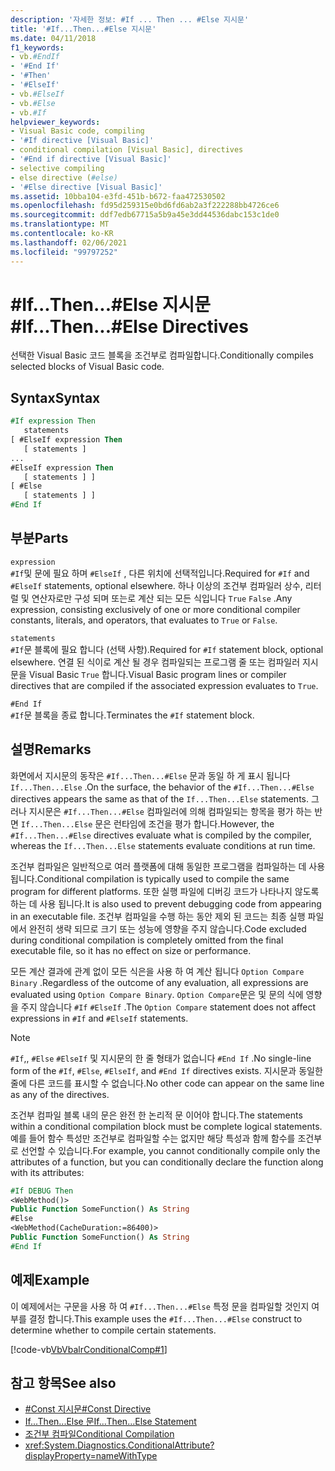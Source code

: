 ```yaml
---
description: '자세한 정보: #If ... Then ... #Else 지시문'
title: '#If...Then...#Else 지시문'
ms.date: 04/11/2018
f1_keywords:
- vb.#EndIf
- '#End If'
- '#Then'
- '#ElseIf'
- vb.#ElseIf
- vb.#Else
- vb.#If
helpviewer_keywords:
- Visual Basic code, compiling
- '#If directive [Visual Basic]'
- conditional compilation [Visual Basic], directives
- '#End if directive [Visual Basic]'
- selective compiling
- else directive (#else)
- '#Else directive [Visual Basic]'
ms.assetid: 10bba104-e3fd-451b-b672-faa472530502
ms.openlocfilehash: fd95d259315e0bd6fd6ab2a3f222288bb4726ce6
ms.sourcegitcommit: ddf7edb67715a5b9a45e3dd44536dabc153c1de0
ms.translationtype: MT
ms.contentlocale: ko-KR
ms.lasthandoff: 02/06/2021
ms.locfileid: "99797252"
---
```

# <a name="ifthenelse-directives"></a><span data-ttu-id="0d65a-103">#If...Then...#Else 지시문</span><span class="sxs-lookup"><span data-stu-id="0d65a-103">#If...Then...#Else Directives</span></span>

<span data-ttu-id="0d65a-104">선택한 Visual Basic 코드 블록을 조건부로 컴파일합니다.</span><span class="sxs-lookup"><span data-stu-id="0d65a-104">Conditionally compiles selected blocks of Visual Basic code.</span></span>

## <a name="syntax"></a><span data-ttu-id="0d65a-105">Syntax</span><span class="sxs-lookup"><span data-stu-id="0d65a-105">Syntax</span></span>

```vb
#If expression Then
   statements
[ #ElseIf expression Then
   [ statements ]
...
#ElseIf expression Then
   [ statements ] ]
[ #Else
   [ statements ] ]
#End If
```

## <a name="parts"></a><span data-ttu-id="0d65a-106">부분</span><span class="sxs-lookup"><span data-stu-id="0d65a-106">Parts</span></span>

`expression`  
<span data-ttu-id="0d65a-107">`#If`및 문에 필요 하며 `#ElseIf` , 다른 위치에 선택적입니다.</span><span class="sxs-lookup"><span data-stu-id="0d65a-107">Required for `#If` and `#ElseIf` statements, optional elsewhere.</span></span> <span data-ttu-id="0d65a-108">하나 이상의 조건부 컴파일러 상수, 리터럴 및 연산자로만 구성 되며 또는로 계산 되는 모든 식입니다 `True` `False` .</span><span class="sxs-lookup"><span data-stu-id="0d65a-108">Any expression, consisting exclusively of one or more conditional compiler constants, literals, and operators, that evaluates to `True` or `False`.</span></span>

`statements`  
<span data-ttu-id="0d65a-109">`#If`문 블록에 필요 합니다 (선택 사항).</span><span class="sxs-lookup"><span data-stu-id="0d65a-109">Required for `#If` statement block, optional elsewhere.</span></span> <span data-ttu-id="0d65a-110">연결 된 식이로 계산 될 경우 컴파일되는 프로그램 줄 또는 컴파일러 지시문을 Visual Basic `True` 합니다.</span><span class="sxs-lookup"><span data-stu-id="0d65a-110">Visual Basic program lines or compiler directives that are compiled if the associated expression evaluates to `True`.</span></span>

`#End If`  
<span data-ttu-id="0d65a-111">`#If`문 블록을 종료 합니다.</span><span class="sxs-lookup"><span data-stu-id="0d65a-111">Terminates the `#If` statement block.</span></span>

## <a name="remarks"></a><span data-ttu-id="0d65a-112">설명</span><span class="sxs-lookup"><span data-stu-id="0d65a-112">Remarks</span></span>

<span data-ttu-id="0d65a-113">화면에서 지시문의 동작은 `#If...Then...#Else` 문과 동일 하 게 표시 됩니다 `If...Then...Else` .</span><span class="sxs-lookup"><span data-stu-id="0d65a-113">On the surface, the behavior of the `#If...Then...#Else` directives appears the same as that of the `If...Then...Else` statements.</span></span> <span data-ttu-id="0d65a-114">그러나 지시문은 `#If...Then...#Else` 컴파일러에 의해 컴파일되는 항목을 평가 하는 반면 `If...Then...Else` 문은 런타임에 조건을 평가 합니다.</span><span class="sxs-lookup"><span data-stu-id="0d65a-114">However, the `#If...Then...#Else` directives evaluate what is compiled by the compiler, whereas the `If...Then...Else` statements evaluate conditions at run time.</span></span>

<span data-ttu-id="0d65a-115">조건부 컴파일은 일반적으로 여러 플랫폼에 대해 동일한 프로그램을 컴파일하는 데 사용 됩니다.</span><span class="sxs-lookup"><span data-stu-id="0d65a-115">Conditional compilation is typically used to compile the same program for different platforms.</span></span> <span data-ttu-id="0d65a-116">또한 실행 파일에 디버깅 코드가 나타나지 않도록 하는 데 사용 됩니다.</span><span class="sxs-lookup"><span data-stu-id="0d65a-116">It is also used to prevent debugging code from appearing in an executable file.</span></span> <span data-ttu-id="0d65a-117">조건부 컴파일을 수행 하는 동안 제외 된 코드는 최종 실행 파일에서 완전히 생략 되므로 크기 또는 성능에 영향을 주지 않습니다.</span><span class="sxs-lookup"><span data-stu-id="0d65a-117">Code excluded during conditional compilation is completely omitted from the final executable file, so it has no effect on size or performance.</span></span>

<span data-ttu-id="0d65a-118">모든 계산 결과에 관계 없이 모든 식은을 사용 하 여 계산 됩니다 `Option Compare Binary` .</span><span class="sxs-lookup"><span data-stu-id="0d65a-118">Regardless of the outcome of any evaluation, all expressions are evaluated using `Option Compare Binary`.</span></span> <span data-ttu-id="0d65a-119">`Option Compare`문은 및 문의 식에 영향을 주지 않습니다 `#If` `#ElseIf` .</span><span class="sxs-lookup"><span data-stu-id="0d65a-119">The `Option Compare` statement does not affect expressions in `#If` and `#ElseIf` statements.</span></span>

> [!NOTE]
> <span data-ttu-id="0d65a-120">`#If`,, `#Else` `#ElseIf` 및 지시문의 한 줄 형태가 없습니다 `#End If` .</span><span class="sxs-lookup"><span data-stu-id="0d65a-120">No single-line form of the `#If`, `#Else`, `#ElseIf`, and `#End If` directives exists.</span></span> <span data-ttu-id="0d65a-121">지시문과 동일한 줄에 다른 코드를 표시할 수 없습니다.</span><span class="sxs-lookup"><span data-stu-id="0d65a-121">No other code can appear on the same line as any of the directives.</span></span>

<span data-ttu-id="0d65a-122">조건부 컴파일 블록 내의 문은 완전 한 논리적 문 이어야 합니다.</span><span class="sxs-lookup"><span data-stu-id="0d65a-122">The statements within a conditional compilation block must be complete logical statements.</span></span> <span data-ttu-id="0d65a-123">예를 들어 함수 특성만 조건부로 컴파일할 수는 없지만 해당 특성과 함께 함수를 조건부로 선언할 수 있습니다.</span><span class="sxs-lookup"><span data-stu-id="0d65a-123">For example, you cannot conditionally compile only the attributes of a function, but you can conditionally declare the function along with its attributes:</span></span>

```vb
#If DEBUG Then
<WebMethod()>
Public Function SomeFunction() As String
#Else
<WebMethod(CacheDuration:=86400)>
Public Function SomeFunction() As String
#End If
```

## <a name="example"></a><span data-ttu-id="0d65a-124">예제</span><span class="sxs-lookup"><span data-stu-id="0d65a-124">Example</span></span>

<span data-ttu-id="0d65a-125">이 예제에서는 구문을 사용 하 여 `#If...Then...#Else` 특정 문을 컴파일할 것인지 여부를 결정 합니다.</span><span class="sxs-lookup"><span data-stu-id="0d65a-125">This example uses the `#If...Then...#Else` construct to determine whether to compile certain statements.</span></span>

[!code-vb[VbVbalrConditionalComp#1](~/samples/snippets/visualbasic/VS_Snippets_VBCSharp/VbVbalrConditionalComp/VB/Class1.vb#1)]

## <a name="see-also"></a><span data-ttu-id="0d65a-126">참고 항목</span><span class="sxs-lookup"><span data-stu-id="0d65a-126">See also</span></span>

- [<span data-ttu-id="0d65a-127">#Const 지시문</span><span class="sxs-lookup"><span data-stu-id="0d65a-127">#Const Directive</span></span>](const-directive.md)
- [<span data-ttu-id="0d65a-128">If...Then...Else 문</span><span class="sxs-lookup"><span data-stu-id="0d65a-128">If...Then...Else Statement</span></span>](../statements/if-then-else-statement.md)
- [<span data-ttu-id="0d65a-129">조건부 컴파일</span><span class="sxs-lookup"><span data-stu-id="0d65a-129">Conditional Compilation</span></span>](../../programming-guide/program-structure/conditional-compilation.md)
- <xref:System.Diagnostics.ConditionalAttribute?displayProperty=nameWithType>
